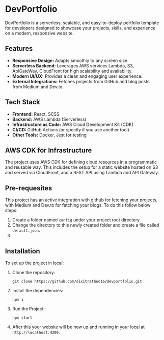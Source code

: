 # DevPortfolio

DevPortfolio is a serverless, scalable, and easy-to-deploy portfolio template for developers designed to showcase your projects, skills, and experience on a modern, responsive website.

## Features

- **Responsive Design:** Adapts smoothly to any screen size.
- **Serverless Backend:** Leverages AWS services Lambda, S3, ApiGateWay, CloudFront for high scalability and availability.
- **Modern UI/UX:** Provides a clean and engaging user experience.
- **External Integrations:** Fetches projects from GitHub and blog posts from Medium and Dev.to.

## Tech Stack

- **Frontend:** React, SCSS
- **Backend:** AWS Lambda (Serverless)
- **Infrastructure as Code:** AWS Cloud Development Kit (CDK)
- **CI/CD:** GitHub Actions (or specify if you use another tool)
- **Other Tools:** Docker, Jest for testing

## AWS CDK for Infrastructure

The project uses AWS CDK for defining cloud resources in a programmatic and reusable way. This includes the setup for a static website hosted on S3 and served via CloudFront, and a REST API using Lambda and API Gateway.

## Pre-requesites

This project has an active integration with github for fetching your projects, with Medium and Dev.to for fetching your blogs. To do this follow below steps:

1. Create a folder named `config` under your project root directory.
2. Change the directory to this newly created folder and create a file called `default.json`.
3. 

## Installation

To set up the project in local:

1. Clone the repository:
   ```
   git clone https://github.com/dixitrathod16/devportfolio.git
   ```
2. Install the dependencies:
   ```
   npm i
   ```
3. Run the Project:
   ```
   npm start
   ```
4. After this your website will be now up and running in your local at `http://localhost:4200`.
